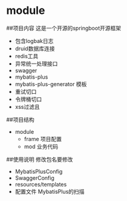 # module
##项目内容
这是一个开源的springboot开源框架
- 包含logbak日志
- druid数据库连接
- redis工具
- 异常统一处理接口
- swagger
- mybatis-plus
- mybatis-plus-generator 模板
- 重试切口
- 令牌桶切口
- xss过滤且

##项目结构
- module 
    - frame 项目配置
    - mod  业务代码

##使用说明
修改包名要修改
- MybatisPlusConfig
- SwaggerConfig
- resources/templates
- 配置文件 MybatisPlus的扫描
